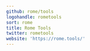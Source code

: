 ```yaml
---
github: rome/tools
logohandle: rometools
sort: rome
title: Rome Tools
twitter: rometools
website: 'https://rome.tools/'
---
```

